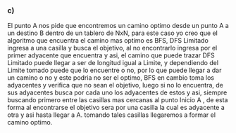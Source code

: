 <h3>c)</h3>
El punto A nos pide que encontremos un camino optimo desde un punto A a un destino B dentro de un tablero 
de NxN, para este caso yo creo que el algoritmo que encuentra el camino mas optimo es BFS, DFS Limitado 
ingresa a una casilla y busca el objetivo, al no encontrarlo ingresa por el primer adyacente que encuentra 
y asi, el camino que puede trazar DFS Limitado puede llegar a ser de longitud igual a Limite, y dependiendo 
del Limite tomado puede que lo encuentre o no, por lo que puede llegar a dar un camino o no y este podria no 
ser el optimo, BFS en cambio toma los adyacentes y verifica que no sean el objetivo, luego si no lo encuentra,
de sus adyacentes busca por cada uno los adyacentes de estos y asi, siempre buscando primero entre las casillas
mas cercanas al punto Inicio A , de esta forma al encontrarse el objetivo sera por una casilla la cual es 
adyacente a otra y asi hasta llegar a A. tomando tales casillas llegaremos a formar el camino optimo.

